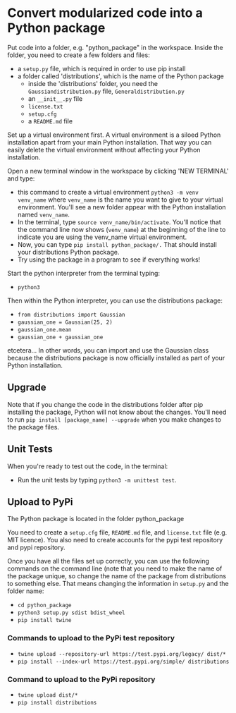 # Convert modularized code into a Python package

Put code into a folder, e.g. "python_package" in the workspace. Inside the folder, you need to create a few folders and files:

* a `setup.py` file, which is required in order to use pip install
* a folder called 'distributions', which is the name of the Python package
    * inside the 'distributions' folder, you need the `Gaussiandistribution.py` file, `Generaldistribution.py`
    * an `__init__.py` file
    * `license.txt`
    * `setup.cfg`
    * a `README.md` file

Set up a virtual environment first. A virtual environment is a siloed Python installation apart from your main Python installation. That way you can easily delete the virtual environment without affecting your Python installation.

Open a new terminal window in the workspace by clicking 'NEW TERMINAL' and type:

* this command to create a virtual environment `python3 -m venv venv_name` where `venv_name` is the name you want to give to your virtual environment. You'll see a new folder appear with the Python installation named `venv_name`.
* In the terminal, type `source venv_name/bin/activate`. You'll notice that the command line now shows (`venv_name`) at the beginning of the line to indicate you are using the venv_name virtual environment.
* Now, you can type `pip install python_package/.` That should install your distributions Python package.
* Try using the package in a program to see if everything works!

Start the python interpreter from the terminal typing:

* `python3`

Then within the Python interpreter, you can use the distributions package:

* `from distributions import Gaussian`
* `gaussian_one = Gaussian(25, 2)`
* `gaussian_one.mean`
* `gaussian_one + gaussian_one`

etcetera... In other words, you can import and use the Gaussian class because the distributions package is now officially installed as part of your Python installation.

## Upgrade

Note that if you change the code in the distributions folder after pip installing the package, Python will not know about the changes. You'll need to run `pip install [package_name] --upgrade` when you make changes to the package files.

## Unit Tests

When you're ready to test out the code, in the terminal:

* Run the unit tests by typing `python3 -m unittest test`.

## Upload to PyPi

The Python package is located in the folder python_package

You need to create a `setup.cfg` file, `README.md` file, and `license.txt` file (e.g. MIT licence). You also need to create accounts for the pypi test repository and pypi repository.

Once you have all the files set up correctly, you can use the following commands on the command line (note that you need to make the name of the package unique, so change the name of the package from distributions to something else. That means changing the information in `setup.py` and the folder name:

* `cd python_package`
* `python3 setup.py sdist bdist_wheel`
* `pip install twine`

### Commands to upload to the PyPi test repository

* `twine upload --repository-url https://test.pypi.org/legacy/ dist/*`
* `pip install --index-url https://test.pypi.org/simple/ distributions`

### Command to upload to the PyPi repository

* `twine upload dist/*`
* `pip install distributions`
